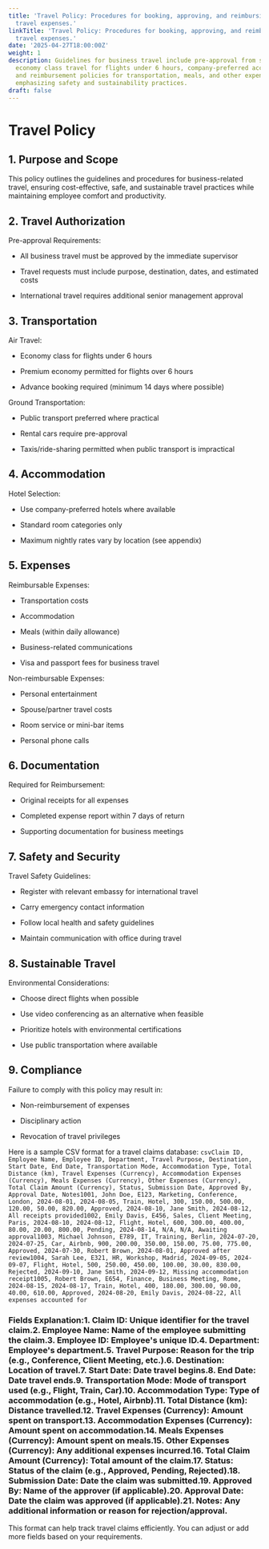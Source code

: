 ```yaml
---
title: 'Travel Policy: Procedures for booking, approving, and reimbursing business
  travel expenses.'
linkTitle: 'Travel Policy: Procedures for booking, approving, and reimbursing business
  travel expenses.'
date: '2025-04-27T18:00:00Z'
weight: 1
description: Guidelines for business travel include pre-approval from supervisors,
  economy class travel for flights under 6 hours, company-preferred accommodations,
  and reimbursement policies for transportation, meals, and other expenses, while
  emphasizing safety and sustainability practices.
draft: false
---
```



# Travel Policy

## 1. Purpose and Scope

This policy outlines the guidelines and procedures for business-related travel, ensuring cost-effective, safe, and sustainable travel practices while maintaining employee comfort and productivity.

## 2. Travel Authorization

Pre-approval Requirements:

- All business travel must be approved by the immediate supervisor

- Travel requests must include purpose, destination, dates, and estimated costs

- International travel requires additional senior management approval

## 3. Transportation

Air Travel:

- Economy class for flights under 6 hours

- Premium economy permitted for flights over 6 hours

- Advance booking required (minimum 14 days where possible)

Ground Transportation:

- Public transport preferred where practical

- Rental cars require pre-approval

- Taxis/ride-sharing permitted when public transport is impractical

## 4. Accommodation

Hotel Selection:

- Use company-preferred hotels where available

- Standard room categories only

- Maximum nightly rates vary by location (see appendix)

## 5. Expenses

Reimbursable Expenses:

- Transportation costs

- Accommodation

- Meals (within daily allowance)

- Business-related communications

- Visa and passport fees for business travel

Non-reimbursable Expenses:

- Personal entertainment

- Spouse/partner travel costs

- Room service or mini-bar items

- Personal phone calls

## 6. Documentation

Required for Reimbursement:

- Original receipts for all expenses

- Completed expense report within 7 days of return

- Supporting documentation for business meetings

## 7. Safety and Security

Travel Safety Guidelines:

- Register with relevant embassy for international travel

- Carry emergency contact information

- Follow local health and safety guidelines

- Maintain communication with office during travel

## 8. Sustainable Travel

Environmental Considerations:

- Choose direct flights when possible

- Use video conferencing as an alternative when feasible

- Prioritize hotels with environmental certifications

- Use public transportation where available

## 9. Compliance

Failure to comply with this policy may result in:

- Non-reimbursement of expenses

- Disciplinary action

- Revocation of travel privileges





Here is a sample CSV format for a travel claims database:
```csvClaim ID, Employee Name, Employee ID, Department, Travel Purpose, Destination, Start Date, End Date, Transportation Mode, Accommodation Type, Total Distance (km), Travel Expenses (Currency), Accommodation Expenses (Currency), Meals Expenses (Currency), Other Expenses (Currency), Total Claim Amount (Currency), Status, Submission Date, Approved By, Approval Date, Notes1001, John Doe, E123, Marketing, Conference, London, 2024-08-01, 2024-08-05, Train, Hotel, 300, 150.00, 500.00, 120.00, 50.00, 820.00, Approved, 2024-08-10, Jane Smith, 2024-08-12, All receipts provided1002, Emily Davis, E456, Sales, Client Meeting, Paris, 2024-08-10, 2024-08-12, Flight, Hotel, 600, 300.00, 400.00, 80.00, 20.00, 800.00, Pending, 2024-08-14, N/A, N/A, Awaiting approval1003, Michael Johnson, E789, IT, Training, Berlin, 2024-07-20, 2024-07-25, Car, Airbnb, 900, 200.00, 350.00, 150.00, 75.00, 775.00, Approved, 2024-07-30, Robert Brown, 2024-08-01, Approved after review1004, Sarah Lee, E321, HR, Workshop, Madrid, 2024-09-05, 2024-09-07, Flight, Hotel, 500, 250.00, 450.00, 100.00, 30.00, 830.00, Rejected, 2024-09-10, Jane Smith, 2024-09-12, Missing accommodation receipt1005, Robert Brown, E654, Finance, Business Meeting, Rome, 2024-08-15, 2024-08-17, Train, Hotel, 400, 180.00, 300.00, 90.00, 40.00, 610.00, Approved, 2024-08-20, Emily Davis, 2024-08-22, All expenses accounted for```
### Fields Explanation:1. **Claim ID**: Unique identifier for the travel claim.2. **Employee Name**: Name of the employee submitting the claim.3. **Employee ID**: Employee's unique ID.4. **Department**: Employee's department.5. **Travel Purpose**: Reason for the trip (e.g., Conference, Client Meeting, etc.).6. **Destination**: Location of travel.7. **Start Date**: Date travel begins.8. **End Date**: Date travel ends.9. **Transportation Mode**: Mode of transport used (e.g., Flight, Train, Car).10. **Accommodation Type**: Type of accommodation (e.g., Hotel, Airbnb).11. **Total Distance (km)**: Distance travelled.12. **Travel Expenses (Currency)**: Amount spent on transport.13. **Accommodation Expenses (Currency)**: Amount spent on accommodation.14. **Meals Expenses (Currency)**: Amount spent on meals.15. **Other Expenses (Currency)**: Any additional expenses incurred.16. **Total Claim Amount (Currency)**: Total amount of the claim.17. **Status**: Status of the claim (e.g., Approved, Pending, Rejected).18. **Submission Date**: Date the claim was submitted.19. **Approved By**: Name of the approver (if applicable).20. **Approval Date**: Date the claim was approved (if applicable).21. **Notes**: Any additional information or reason for rejection/approval.
This format can help track travel claims efficiently. You can adjust or add more fields based on your requirements.